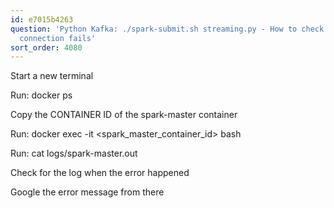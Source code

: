 ```yaml
---
id: e7015b4263
question: 'Python Kafka: ./spark-submit.sh streaming.py - How to check why Spark master
  connection fails'
sort_order: 4080
---
```


Start a new terminal

Run: docker ps

Copy the CONTAINER ID of the spark-master container

Run: docker exec -it <spark_master_container_id> bash

Run: cat logs/spark-master.out

Check for the log when the error happened

Google the error message from there

